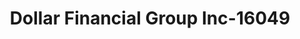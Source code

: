 ---
f_zip-code: 19312
f_state-code: PA
title: Dollar Financial Group Inc-16049
f_phone: 610-296-3400
f_city-only: Berwyn
f_address: 1436 Lancaster Ave Berwyn
f_location-unique-id: '16049'
slug: dollar-financial-group-inc-16049
updated-on: '2024-05-30T13:46:58.046Z'
created-on: '2024-05-30T13:36:59.803Z'
published-on: '2024-05-30T13:54:32.469Z'
f_city-state: cms/city/berwyn-pa.md
f_company: cms/company/dollar-financial-group-inc.md
f_state: cms/state/pennsylvania.md
layout: '[payday-loan].html'
tags: payday-loan
---